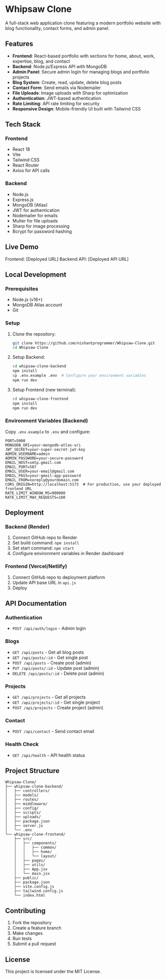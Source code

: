 # Whipsaw Clone

A full-stack web application clone featuring a modern portfolio website with blog functionality, contact forms, and admin panel.

## Features

- **Frontend**: React-based portfolio with sections for home, about, work, expertise, blog, and contact
- **Backend**: Node.js/Express API with MongoDB
- **Admin Panel**: Secure admin login for managing blogs and portfolio projects
- **Blog System**: Create, read, update, delete blog posts
- **Contact Form**: Send emails via Nodemailer
- **File Uploads**: Image uploads with Sharp for optimization
- **Authentication**: JWT-based authentication
- **Rate Limiting**: API rate limiting for security
- **Responsive Design**: Mobile-friendly UI built with Tailwind CSS

## Tech Stack

### Frontend
- React 18
- Vite
- Tailwind CSS
- React Router
- Axios for API calls

### Backend
- Node.js
- Express.js
- MongoDB (Atlas)
- JWT for authentication
- Nodemailer for emails
- Multer for file uploads
- Sharp for image processing
- Bcrypt for password hashing

## Live Demo

Frontend: [Deployed URL]
Backend API: [Deployed API URL]

## Local Development

### Prerequisites
- Node.js (v16+)
- MongoDB Atlas account
- Git

### Setup

1. Clone the repository:
   ```bash
   git clone https://github.com/nishantprogrammer/Whipsaw-Clone.git
   cd Whipsaw-Clone
   ```

2. Setup Backend:
   ```bash
   cd whipsaw-clone-backend
   npm install
   cp .env.example .env  # Configure your environment variables
   npm run dev
   ```

3. Setup Frontend (new terminal):
   ```bash
   cd whipsaw-clone-frontend
   npm install
   npm run dev
   ```

### Environment Variables (Backend)

Copy `.env.example` to `.env` and configure:

```env
PORT=5000
MONGODB_URI=your-mongodb-atlas-uri
JWT_SECRET=your-super-secret-jwt-key
ADMIN_USERNAME=admin
ADMIN_PASSWORD=your-secure-password
EMAIL_HOST=smtp.gmail.com
EMAIL_PORT=587
EMAIL_USER=your-email@gmail.com
EMAIL_PASS=your-gmail-app-password
EMAIL_FROM=noreply@yourdomain.com
CORS_ORIGIN=http://localhost:5173  # For production, use your deployed frontend URL
RATE_LIMIT_WINDOW_MS=900000
RATE_LIMIT_MAX_REQUESTS=100
```

## Deployment

### Backend (Render)
1. Connect GitHub repo to Render
2. Set build command: `npm install`
3. Set start command: `npm start`
4. Configure environment variables in Render dashboard

### Frontend (Vercel/Netlify)
1. Connect GitHub repo to deployment platform
2. Update API base URL in `api.js`
3. Deploy

## API Documentation

### Authentication
- `POST /api/auth/login` - Admin login

### Blogs
- `GET /api/posts` - Get all blog posts
- `GET /api/posts/:id` - Get single post
- `POST /api/posts` - Create post (admin)
- `PUT /api/posts/:id` - Update post (admin)
- `DELETE /api/posts/:id` - Delete post (admin)

### Projects
- `GET /api/projects` - Get all projects
- `GET /api/projects/:id` - Get single project
- `POST /api/projects` - Create project (admin)

### Contact
- `POST /api/contact` - Send contact email

### Health Check
- `GET /api/health` - API health status

## Project Structure

```
Whipsaw-Clone/
├── whipsaw-clone-backend/
│   ├── controllers/
│   ├── models/
│   ├── routes/
│   ├── middleware/
│   ├── config/
│   ├── scripts/
│   ├── uploads/
│   ├── package.json
│   ├── server.js
│   └── .env
└── whipsaw-clone-frontend/
    ├── src/
    │   ├── components/
    │   │   ├── common/
    │   │   ├── home/
    │   │   └── layout/
    │   ├── pages/
    │   ├── utils/
    │   ├── App.jsx
    │   └── main.jsx
    ├── public/
    ├── package.json
    ├── vite.config.js
    ├── tailwind.config.js
    └── index.html
```

## Contributing

1. Fork the repository
2. Create a feature branch
3. Make changes
4. Run tests
5. Submit a pull request

## License

This project is licensed under the MIT License.
